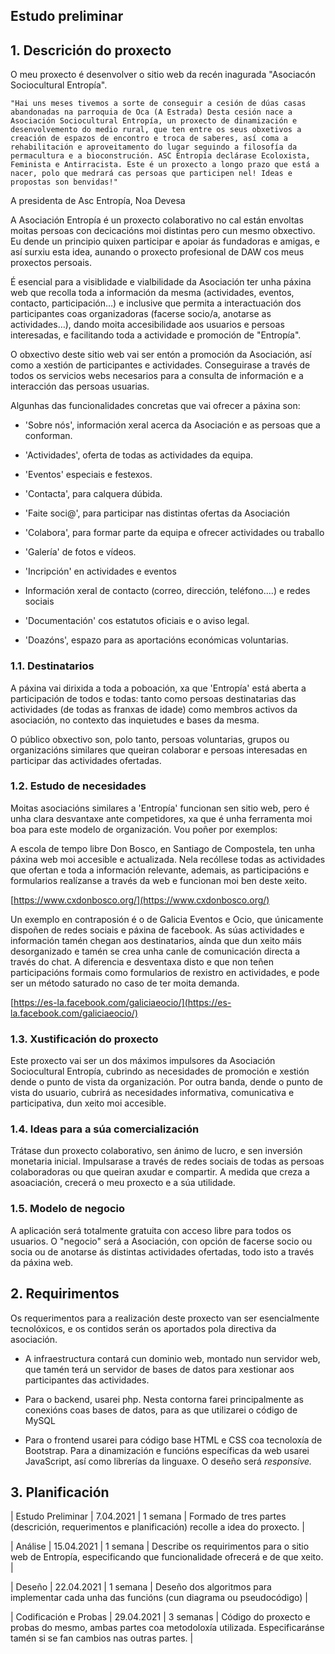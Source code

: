 ## **Estudo preliminar**

## **1. Descrición do proxecto**

O meu proxecto é desenvolver o sitio web da recén inagurada "Asociacón Sociocultural Entropía".

    "Hai uns meses tivemos a sorte de conseguir a cesión de dúas casas abandonadas na parroquia de Oca (A Estrada) Desta cesión nace a Asociación Sociocultural Entropía, un proxecto de dinamización e desenvolvemento do medio rural, que ten entre os seus obxetivos a creación de espazos de encontro e troca de saberes, así coma a rehabilitación e aproveitamento do lugar seguindo a filosofía da permacultura e a bioconstrución. ASC Entropía declárase Ecoloxista, Feminista e Antirracista. Este é un proxecto a longo prazo que está a nacer, polo que medrará cas persoas que participen nel! Ideas e propostas son benvidas!"
 A presidenta de Asc Entropía, Noa Devesa

A Asociación Entropía é un proxecto colaborativo no cal están envoltas moitas persoas con decicacións moi distintas pero cun mesmo obxectivo. Eu dende un principio quixen participar e apoiar ás fundadoras e amigas, e así surxiu esta idea, aunando o proxecto profesional de DAW cos meus proxectos persoais.

É esencial para a visiblidade e vialbilidade da Asociación ter unha páxina web que recolla toda a información da mesma (actividades, eventos, contacto, participación…) e inclusive que permita a interactuación dos participantes coas organizadoras (facerse socio/a, anotarse as actividades…), dando moita accesibilidade aos usuarios e persoas interesadas, e facilitando toda a actividade e promoción de "Entropía".

O obxectivo deste sitio web vai ser entón a promoción da Asociación, así como a xestión de participantes e actividades. Conseguirase a través de todos os servicios webs necesarios para a consulta de información e a interacción das persoas usuarias.

Algunhas das funcionalidades concretas que vai ofrecer a páxina son:

- 'Sobre nós', información xeral acerca da Asociación e as persoas que a conforman.

- 'Actividades', oferta de todas as actividades da equipa.
- 'Eventos' especiais e festexos.
- 'Contacta', para calquera dúbida.
- 'Faite soci@', para participar nas distintas ofertas da Asociación
- 'Colabora', para formar parte da equipa e ofrecer actividades ou traballo
- 'Galería' de fotos e vídeos.
- 'Incripción' en actividades e eventos
- Información xeral de contacto (correo, dirección, teléfono....) e redes sociais
- 'Documentación' cos estatutos oficiais e o aviso legal.
- 'Doazóns', espazo para as aportacións económicas voluntarias.

### **1.1. Destinatarios**

A páxina vai dirixida a toda a poboación, xa que 'Entropía' está aberta a participación de todos e todas: tanto como persoas destinatarias das actividades (de todas as franxas de idade) como membros activos da asociación, no contexto das inquietudes e bases da mesma.

O público obxectivo son, polo tanto, persoas voluntarias, grupos ou organizacións similares que queiran colaborar e persoas interesadas en participar das actividades ofertadas.

### **1.2. Estudo de necesidades**

Moitas asociacións similares a 'Entropía' funcionan sen sitio web, pero é unha clara desvantaxe ante competidores, xa que é unha ferramenta moi boa para este modelo de organización. Vou poñer por exemplos:

A escola de tempo libre Don Bosco, en Santiago de Compostela, ten unha páxina web moi accesible e actualizada. Nela recóllese todas as actividades que ofertan e toda a información relevante, ademais, as participacións e formularios realízanse a través da web e funcionan moi ben deste xeito.

[https://www.cxdonbosco.org/](https://www.cxdonbosco.org/)

Un exemplo en contraposión é o de Galicia Eventos e Ocio, que únicamente dispoñen de redes sociais e páxina de facebook. As súas actividades e información tamén chegan aos destinatarios, aínda que dun xeito máis desorganizado e tamén se crea unha canle de comunicación directa a través do chat. A diferencia e desventaxa disto e que non teñen participacións formais como formularios de rexistro en actividades, e pode ser un método saturado no caso de ter moita demanda.

[https://es-la.facebook.com/galiciaeocio/](https://es-la.facebook.com/galiciaeocio/)

### **1.3. Xustificación do proxecto**

Este proxecto vai ser un dos máximos impulsores da Asociación Sociocultural Entropía, cubrindo as necesidades de promoción e xestión dende o punto de vista da organización. Por outra banda, dende o punto de vista do usuario, cubrirá as necesidades informativa, comunicativa e participativa, dun xeito moi accesible.

### **1.4. Ideas para a súa comercialización**

Trátase dun proxecto colaborativo, sen ánimo de lucro, e sen inversión monetaria inicial. Impulsarase a través de redes sociais de todas as persoas colaboradoras ou que queiran axudar e compartir. A medida que creza a asoaciación, crecerá o meu proxecto e a súa utilidade.

### **1.5. Modelo de negocio**

A aplicación será totalmente gratuita con acceso libre para todos os usuarios. O "negocio" será a Asociación, con opción de facerse socio ou socia ou de anotarse ás distintas actividades ofertadas, todo isto a través da páxina web.

## **2. Requirimentos**

Os requerimentos para a realización deste proxecto van ser esencialmente tecnolóxicos, e os contidos serán os aportados pola directiva da asociación.

- A infraestructura contará cun dominio web, montado nun servidor web, que tamén terá un servidor de bases de datos para xestionar aos participantes das actividades.

- Para o backend, usarei php. Nesta contorna farei principalmente as conexións coas bases de datos, para as que utilizarei o código de MySQL
- Para o frontend usarei para código base HTML e CSS coa tecnoloxía de Bootstrap. Para a dinamización e funcións específicas da web usarei JavaScript, así como librerías da linguaxe. O deseño será _responsive._

## **3. Planificación**


| Estudo Preliminar | 7.04.2021 | 1 semana | Formado de tres partes (descrición, requerimentos e planificación) recolle a idea do proxecto. |

| Análise | 15.04.2021 | 1 semana | Describe os requirimentos para o sitio web de Entropía, especificando que funcionalidade ofrecerá e de que xeito. |

| Deseño | 22.04.2021 | 1 semana | Deseño dos algoritmos para implementar cada unha das funcións (cun diagrama ou pseudocódigo) |

| Codificación e Probas | 29.04.2021 | 3 semanas | Código do proxecto e probas do mesmo, ambas partes coa metodoloxía utilizada. Especificaránse tamén si se fan cambios nas outras partes. |
